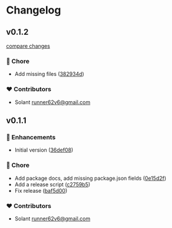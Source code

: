 # Changelog


## v0.1.2

[compare changes](https://github.com/Solant/varden/compare/v0.1.1...v0.1.2)

### 🏡 Chore

- Add missing files ([382934d](https://github.com/Solant/varden/commit/382934d))

### ❤️ Contributors

- Solant <runner62v6@gmail.com>

## v0.1.1


### 🚀 Enhancements

- Initial version ([36def08](https://github.com/Solant/varden/commit/36def08))

### 🏡 Chore

- Add package docs, add missing package.json fields ([0e15d2f](https://github.com/Solant/varden/commit/0e15d2f))
- Add a release script ([c2759b5](https://github.com/Solant/varden/commit/c2759b5))
- Fix release ([baf5d00](https://github.com/Solant/varden/commit/baf5d00))

### ❤️ Contributors

- Solant <runner62v6@gmail.com>

